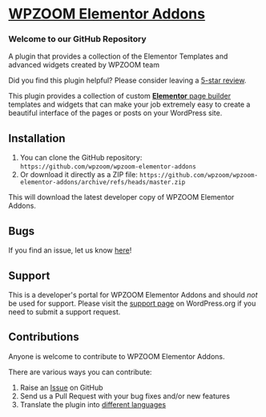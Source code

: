 # [WPZOOM Elementor Addons](https://wordpress.org/plugins/wpzoom-elementor-addons/) #

### Welcome to our GitHub Repository

A plugin that provides a collection of the Elementor Templates and advanced widgets created by WPZOOM team

Did you find this plugin helpful? Please consider leaving a [5-star review](https://wordpress.org/support/view/plugin-reviews/wpzoom-elementor-addons).

This plugin provides a collection of custom [**Elementor** page builder](https://elementor.com/) templates and widgets that can make your job extremely easy to create a beautiful interface of the pages or posts on your WordPress site.

## Installation ##

1. You can clone the GitHub repository: `https://github.com/wpzoom/wpzoom-elementor-addons`
2. Or download it directly as a ZIP file: `https://github.com/wpzoom/wpzoom-elementor-addons/archive/refs/heads/master.zip`

This will download the latest developer copy of WPZOOM Elementor Addons.

## Bugs ##
If you find an issue, let us know [here](https://github.com/wpzoom/wpzoom-elementor-addons/issues)!

## Support ##
This is a developer's portal for WPZOOM Elementor Addons and should _not_ be used for support. Please visit the [support page](https://wordpress.org/support/plugin/wpzoom-elementor-addons/) on WordPress.org if you need to submit a support request.

## Contributions ##
Anyone is welcome to contribute to WPZOOM Elementor Addons.

There are various ways you can contribute:

1. Raise an [Issue](https://github.com/wpzoom/wpzoom-elementor-addons/issues) on GitHub
2. Send us a Pull Request with your bug fixes and/or new features
3. Translate the plugin into [different languages](https://translate.wordpress.org/projects/wp-plugins/wpzoom-elementor-addons/)
